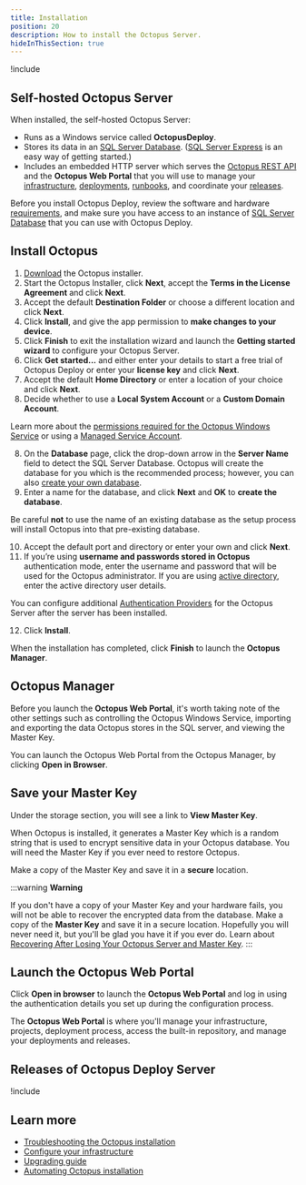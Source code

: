 ```yaml
---
title: Installation
position: 20
description: How to install the Octopus Server.
hideInThisSection: true
---
```


!include <octopus-server>

## Self-hosted Octopus Server

When installed, the self-hosted Octopus Server:

- Runs as a Windows service called **OctopusDeploy**.
- Stores its data in an [SQL Server Database](/docs/installation/sql-server-database.md). ([SQL Server Express](http://downloadsqlserverexpress.com/) is an easy way of getting started.)
- Includes an embedded HTTP server which serves the [Octopus REST API](/docs/octopus-rest-api/index.md) and the  **Octopus Web Portal** that you will use to manage your [infrastructure](/docs/infrastructure/index.md), [deployments](/docs/projects/deployment-process/index.md), [runbooks](/docs/runbooks/index.md), and coordinate your [releases](/docs/releases/index.md).

Before you install Octopus Deploy, review the software and hardware [requirements](/docs/installation/requirements.md), and make sure you have access to an instance of [SQL Server Database](/docs/installation/sql-server-database.md) that you can use with Octopus Deploy.

## Install Octopus

1. [Download](https://octopus.com/downloads/server) the Octopus installer.
1. Start the Octopus Installer, click **Next**, accept the **Terms in the License Agreement** and click **Next**.
1. Accept the default **Destination Folder** or choose a different location and click **Next**.
1. Click **Install**, and give the app permission to **make changes to your device**.
1. Click **Finish** to exit the installation wizard and launch the **Getting started wizard** to configure your Octopus Server.
1. Click **Get started...** and either enter your details to start a free trial of Octopus Deploy or enter your **license key** and click **Next**.
1. Accept the default **Home Directory** or enter a location of your choice and click **Next**.
1. Decide whether to use a **Local System Account** or a **Custom Domain Account**.

Learn more about the [permissions required for the Octopus Windows Service](/docs/installation/permissions-for-the-octopus-windows-service.md) or using a [Managed Service Account](/docs/installation/managed-service-account.md).

8. On the **Database** page, click the drop-down arrow in the **Server Name** field to detect the SQL Server Database. Octopus will create the database for you which is the recommended process; however, you can also [create your own database](/docs/installation/sql-server-database.md#creating-the-database).
9. Enter a name for the database, and click **Next** and **OK** to **create the database**.

  Be careful **not** to use the name of an existing database as the setup process will install Octopus into that pre-existing database.

10. Accept the default port and directory or enter your own and click **Next**.
11. If you’re using **username and passwords stored in Octopus** authentication mode, enter the username and password that will be used for the Octopus administrator. If you are using [active directory](/docs/security/authentication/active-directory/index.md), enter the active directory user details.

  You can configure additional [Authentication Providers](/docs/security/authentication/index.md) for the Octopus Server after the server has been installed.

12. Click **Install**.

When the installation has completed, click **Finish** to launch the **Octopus Manager**.

## Octopus Manager

Before you launch the **Octopus Web Portal**, it's worth taking note of the other settings such as controlling the Octopus Windows Service, importing and exporting the data Octopus stores in the SQL server, and viewing the Master Key.

You can launch the Octopus Web Portal from the Octopus Manager, by clicking **Open in Browser**.

## Save your Master Key

Under the storage section, you will see a link to **View Master Key**.

When Octopus is installed, it generates a Master Key which is a random string that is used to encrypt sensitive data in your Octopus database. You will need the Master Key if you ever need to restore Octopus.

Make a copy of the Master Key and save it in a **secure** location.

:::warning
**Warning**

If you don't have a copy of your Master Key and your hardware fails, you will not be able to recover the encrypted data from the database. Make a copy of the **Master Key** and save it in a secure location. Hopefully you will never need it, but you'll be glad you have it if you ever do. Learn about [Recovering After Losing Your Octopus Server and Master Key](/docs/administration/managing-infrastructure/lost-master-key.md).
:::

## Launch the Octopus Web Portal

Click **Open in browser** to launch the **Octopus Web Portal** and log in using the authentication details you set up during the configuration process.

The **Octopus Web Portal**  is where you'll manage your infrastructure, projects, deployment process, access the built-in repository, and manage your deployments and releases.

## Releases of Octopus Deploy Server

!include <octopus-releases>

## Learn more

 - [Troubleshooting the Octopus installation](/docs/installation/troubleshooting.md)
 - [Configure your infrastructure](/docs/infrastructure/index.md)
 - [Upgrading guide](/docs/administration/upgrading/index.md)
 - [Automating Octopus installation](/docs/installation/automating-installation.md)

